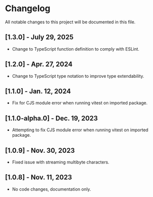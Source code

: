 # Changelog

All notable changes to this project will be documented in this file.

## [1.3.0] - July 29, 2025

- Change to TypeScript function definition to comply with ESLint.

## [1.2.0] - Apr. 27, 2024

- Change to TypeScript type notation to improve type extendability.

## [1.1.0] - Jan. 12, 2024

- Fix for CJS module error when running vitest on imported package.

## [1.1.0-alpha.0] - Dec. 19, 2023

- Attempting to fix CJS module error when running vitest on imported package.

## [1.0.9] - Nov. 30, 2023

- Fixed issue with streaming multibyte characters.

## [1.0.8] - Nov. 11, 2023

- No code changes, documentation only.
